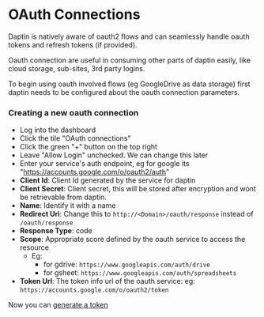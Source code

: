 # OAuth Connections

Daptin is natively aware of oauth2 flows and can seamlessly handle oauth tokens and refresh tokens (if provided).

Oauth connection are useful in consuming other parts of daptin easily, like cloud storage, sub-sites, 3rd party logins.

To begin using oauth involved flows (eg GoogleDrive as data storage) first daptin needs to be configured about the oauth connection parameters. 

### Creating a new oauth connection

- Log into the dashboard
- Click the tile "OAuth connections"
- Click the green "+" button on the top right
- Leave "Allow Login" unchecked. We can change this later
- Enter your service's auth endpoint, eg for google its "https://accounts.google.com/o/oauth2/auth"
- **Client Id**: Client Id generated by the service for daptin
- **Client Secret**: Client secret, this will be stored after encryption and wont be retrievable from daptin.
- **Name**: Identify it with a name 
- **Redirect Uri**: Change this to `http://<Domain>/oauth/response` instead of `/oauth/response`
- **Response Type**: code
- **Scope**: Appropriate score defined by the oauth service to access the resource
  - Eg: 
    - for gdrive: `https://www.googleapis.com/auth/drive`
    - for gsheet: `https://www.googleapis.com/auth/spreadsheets`
- **Token Url**: The token info url of the oauth service: eg: `https://accounts.google.com/o/oauth2/token`

Now you can [generate a token](/daptin/extend/oauth_token/)